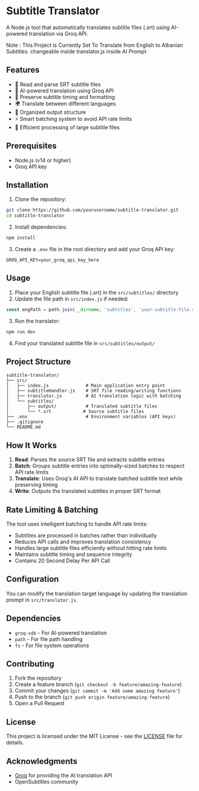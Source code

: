 # Subtitle Translator

A Node.js tool that automatically translates subtitle files (.srt) using AI-powered translation via Groq API.

Note : This Project is Currently Set To Translate from English to Albanian Subtitles. changeable inside translator.js inside AI Prompt

## Features

- 📁 Read and parse SRT subtitle files
- 🤖 AI-powered translation using Groq API
- 📝 Preserve subtitle timing and formatting
- 🌍 Translate between different languages
- 📂 Organized output structure
- ⚡ Smart batching system to avoid API rate limits
- 🔄 Efficient processing of large subtitle files

## Prerequisites

- Node.js (v14 or higher)
- Groq API key

## Installation

1. Clone the repository:
```bash
git clone https://github.com/yourusername/subtitle-translator.git
cd subtitle-translator
```

2. Install dependencies:
```bash
npm install
```

3. Create a `.env` file in the root directory and add your Groq API key:
```
GROQ_API_KEY=your_groq_api_key_here
```

## Usage

1. Place your English subtitle file (.srt) in the `src/subtitles/` directory
2. Update the file path in `src/index.js` if needed:
```javascript
const engPath = path.join(__dirname, 'subtitles', 'your-subtitle-file.srt')
```
3. Run the translator:
```bash
npm run dev
```
4. Find your translated subtitle file in `src/subtitles/output/`

## Project Structure

```
subtitle-translator/
├── src/
│   ├── index.js              # Main application entry point
│   ├── subtitleHandler.js    # SRT file reading/writing functions
│   ├── translator.js         # AI translation logic with batching
│   └── subtitles/
│       ├── output/           # Translated subtitle files
│       └── *.srt            # Source subtitle files
├── .env                      # Environment variables (API keys)
├── .gitignore
└── README.md
```

## How It Works

1. **Read**: Parses the source SRT file and extracts subtitle entries
2. **Batch**: Groups subtitle entries into optimally-sized batches to respect API rate limits
3. **Translate**: Uses Groq's AI API to translate batched subtitle text while preserving timing
4. **Write**: Outputs the translated subtitles in proper SRT format

## Rate Limiting & Batching

The tool uses intelligent batching to handle API rate limits:
- Subtitles are processed in batches rather than individually
- Reduces API calls and improves translation consistency
- Handles large subtitle files efficiently without hitting rate limits
- Maintains subtitle timing and sequence integrity 
- Contains 20 Second Delay Per API Call

## Configuration

You can modify the translation target language by updating the translation prompt in `src/translator.js`.

## Dependencies

- `groq-sdk` - For AI-powered translation
- `path` - For file path handling
- `fs` - For file system operations

## Contributing

1. Fork the repository
2. Create a feature branch (`git checkout -b feature/amazing-feature`)
3. Commit your changes (`git commit -m 'Add some amazing feature'`)
4. Push to the branch (`git push origin feature/amazing-feature`)
5. Open a Pull Request

## License

This project is licensed under the MIT License - see the [LICENSE](LICENSE) file for details.

## Acknowledgments

- [Groq](https://groq.com/) for providing the AI translation API
- OpenSubtitles community

